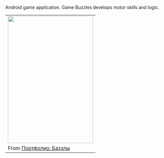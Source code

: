 Android game application.
Game Buzzles develops motor skills and logic.

<table><tr><td><a href='https://picasaweb.google.com/lh/photo/LRV3Yhobeet7Jj6v-XEiLNMTjNZETYmyPJy0liipFm0?feat=embedwebsite'><img src='https://lh6.googleusercontent.com/-j9yqRCcji2Q/UT4eCOLrWKI/AAAAAAAAVYk/7fSK5hnoWq4/s400/screen1.jpg' height='400' width='267' /></a></td></tr><tr><td>From <a href='https://picasaweb.google.com/108087019739758069213/bAAnPE?authuser=0&feat=embedwebsite'>Портфолио: Баззлы</a></td></tr></table>